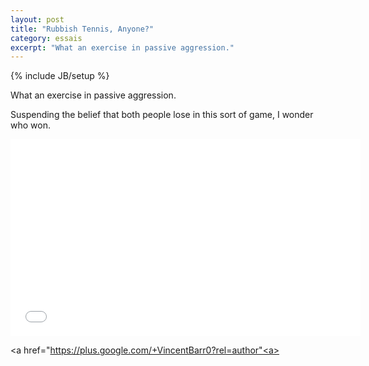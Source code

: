 ```yaml
---
layout: post
title: "Rubbish Tennis, Anyone?"
category: essais
excerpt: "What an exercise in passive aggression."
---
```

{% include JB/setup %}

What an exercise in passive aggression.

Suspending the belief that both people lose in this sort of game, I wonder who won.

<iframe width="560" height="315" src="//www.youtube.com/embed/G_JZLVk8Mhw" frameborder="0"> </iframe>

<a href="https://plus.google.com/+VincentBarr0?rel=author"<a></a>